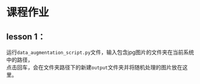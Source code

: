 # 课程作业

## lesson 1：
  运行`data_augmentation_script.py`文件，输入包含jpg图片的文件夹在当前系统中的路径，<br/>
  点击回车，会在文件夹路径下的新建`output`文件夹并将随机处理的图片放在这里。<br/>

